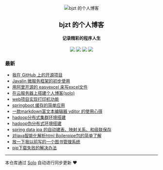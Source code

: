 <p align="center"><img alt="bjzt 的个人博客" src="https://static.b3log.org/images/brand/solo-32.png"></p><h2 align="center">
bjzt 的个人博客
</h2>

<h4 align="center">记录精彩的程序人生</h4>
<p align="center"><a title="bjzt 的个人博客" target="_blank" href="https://github.com/bjzt/solo-blog"><img src="https://img.shields.io/github/last-commit/bjzt/solo-blog.svg?style=flat-square&color=FF9900"></a>
<a title="GitHub repo size in bytes" target="_blank" href="https://github.com/bjzt/solo-blog"><img src="https://img.shields.io/github/repo-size/bjzt/solo-blog.svg?style=flat-square"></a>
<a title="Solo Version" target="_blank" href="https://github.com/b3log/solo/releases"><img src="https://img.shields.io/badge/solo-3.6.2-f1e05a.svg?style=flat-square&color=blueviolet"></a>
<a title="Hits" target="_blank" href="https://github.com/b3log/hits"><img src="https://hits.b3log.org/bjzt/solo-blog.svg"></a></p>

### 最新

* [我在 GitHub 上的开源项目](http://jsjianwang.cn/my-github-repos)
* [Javalin 微服务框架的初步使用](http://jsjianwang.cn/articles/2019/05/29/1559109825698.html)
* [用阿里开源的 easyexcel 来写excel文件](http://jsjianwang.cn/articles/2019/05/28/1559048539011.html)
* [在云服务器上搭建个人博客(solo)](http://jsjianwang.cn/articles/2019/05/06/1557154539580.html)
* [web项目实现打印机功能](http://jsjianwang.cn/articles/2019/05/03/1556895820567.html)
* [springboot 缓存的简单应用](http://jsjianwang.cn/articles/2019/04/25/1556174362083.html)
* [一款markdown富文本编辑器 vditor 的使用心得](http://jsjianwang.cn/articles/2019/04/19/1555604411125.html)
* [hadoop分布式集群环境搭建](http://jsjianwang.cn/articles/2019/04/12/1555054701479.html)
* [hadoop伪分布式环境搭建](http://jsjianwang.cn/articles/2019/04/12/1555053212527.html)
* [spring data jpa 的自动建表、映射关系、和级联保存](http://jsjianwang.cn/articles/2019/04/02/1554172392012.html)
* [对java智能化解析html Boilerpipe包的简单了解](http://jsjianwang.cn/articles/2019/03/29/1553843513809.html)
* [放一下我以前写的一个图书管理系统](http://jsjianwang.cn/articles/2019/03/19/1552968344762.html)
* [pip下载失败的解决办法](http://jsjianwang.cn/articles/2019/03/19/1552962905003.html)



---

本仓库通过 [Solo](https://github.com/b3log/solo) 自动进行同步更新 ❤️ 